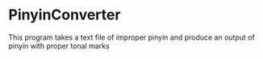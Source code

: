 # PinyinConverter
This program takes a text file of improper pinyin and produce an output of pinyin with proper tonal marks
